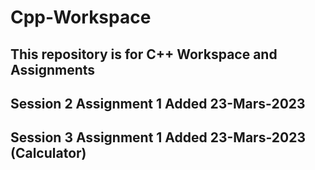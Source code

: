 # Cpp-Workspace
## This repository is for C++ Workspace and Assignments

## Session 2 Assignment 1 Added 23-Mars-2023

## Session 3 Assignment 1 Added 23-Mars-2023 (Calculator) 
